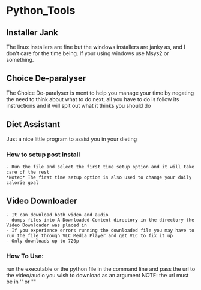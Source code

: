 # Python_Tools

## Installer Jank
The linux installers are fine but the windows installers are janky as, and I don't care for the time being. If your using windows use Msys2 or something.

## Choice De-paralyser
The Choice De-paralyser is ment to help you manage your time by negating the need to think about what to do next, all you have to do is follow its instructions and it will spit out what it thinks you should do

## Diet Assistant
Just a nice little program to assist you in your dieting

### How to setup post install
    - Run the file and select the first time setup option and it will take care of the rest
    *Note:* The first time setup option is also used to change your daily calorie goal

## Video Downloader
    - It can download both video and audio
    - dumps files into A Downloaded-Content directory in the directory the Video Downloader was placed in
    - If you experience errors running the downloaded file you may have to run the file through VLC Media Player and get VLC to fix it up
    - Only downloads up to 720p
### How To Use:
run the executable or the python file in the command line and pass the url to the video/audio you wish to download as an argument NOTE: the url must be in '' or ""
